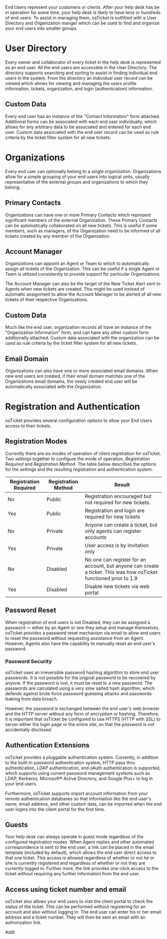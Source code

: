 End Users represent your customers or clients. After your help desk has be in operation for some time, your help desk is likely to have tens or hundreds of end users. To assist in managing them, osTicket is outfitted with a User Directory and Organization manger which can be used to find and organize your end users into smaller groups.

# User Directory

Every owner and collaborator of every ticket in the help desk is represented as an end user. All the end users are accessible in the User Directory. The directory supports searching and sorting to assist in finding individual end users in the system. From the directory an individual user record can be viewed which allows for viewing and managing the users profile information, tickets, organization, and login (authentication) information.

## Custom Data

Every end user has an instance of the "Contact Information" form attached. Additional forms can be associated with each end user individually, which allows for any arbitrary data to be associated and entered for each end user. Custom data associated with the end user record can be used as rule criteria by the ticket filter system for all new tickets.

# Organizations

Every end user can optionally belong to a single organization. Organizations allow for a simple grouping of your end users into logical units, usually representative of the external groups and organizations to which they belong.

## Primary Contacts

Organizations can have one or more Primary Contacts which represent significant members of the external Organization. These Primary Contacts can be automatically collaborated on all new tickets. This is useful if some members, such as managers, of the Organization need to be informed of all tickets created by any member of the Organization.

## Account Manager

Organizations can appoint an Agent or Team to which to automatically assign all tickets of the Organization. This can be useful if a single Agent or Team is utilized consistently to provide support for particular Organizations.

The Account Manager can also be the target of the New Ticket Alert sent to Agents when new tickets are created. This might be used instead of automatic assignment to allow the Account Manager to be alerted of all new tickets of their respective Organizations.

## Custom Data 

Much like the end user, organization records all have an instance of the "Organization Information" form, and can have any other custom form additionally attached. Custom data associated with the organization can be used as rule criteria by the ticket filter system for all new tickets.

## Email Domain

Organizations can also have one or more associated email domains. When new end users are created, if their email domain matches one of the Organizations email domains, the newly created end user will be automatically associated with the Organization.

# Registration and Authentication

osTicket provides several configuration options to allow your End Users access to their tickets.

## Registration Modes

Currently there are six modes of operation of client registration for osTicket. Two settings together to configure the mode of operation, *Registration Required* and *Registration Method*. The table below describes the options for the settings and the resulting registration and authentication system.

Registration Required  | Registration Method  | Result
-----------------------|----------------------|---------
No   | Public    | Registration encouraged but not required for new tickets.
Yes  | Public    | Registration and login are required for new tickets
No   | Private   | Anyone can create a ticket, but only agents can register accounts
Yes  | Private   | User access is by invitation only
No   | Disabled  | No one can register for an account, but anyone can create a ticket. This was how osTicket functioned prior to 1.9
Yes  | Disabled  | Disable new tickets via web portal

## Password Reset

When registration of end users is not Disabled, they can be assigned a password — either by an Agent or one they setup and manage themselves. osTicket provides a password reset mechanism via email to allow end users to reset the password without requesting assistance from an Agent. However, Agents also have the capability to manually reset an end user's password.

### Password Security

osTicket uses an irreversible password hashing algorithm to store end user passwords. It is not possible for the original password to be recovered by anyone. If the password is lost, it must be reset to a new password. The passwords are calculated using a very slow salted hash algorithm, which defends against brute force password guessing attacks and passwords leaking from data breach.

However, the password is exchanged between the end user's web browser and the HTTP server without any form of encryption or hashing. Therefore, it is important that osTicket be configured to use HTTPS (HTTP with SSL) to server either the login page or the entire site, so that the password is not accidentally disclosed.

## Authentication Extensions

osTicket provides a pluggable authentication system. Currently, in addition to the built-in password authentication system, HTTP pass thru authentication, LDAP authentication, and oAuth authentication is supported, which supports using current password management systems such as LDAP, Kerberos, Microsoft® Active Directory, and Google Plus+ to log in your end users.

Furthermore, osTicket supports import account information from your remote authentication databases so that information like the end user's name, email address, and other custom data, can be imported when the end user logins into the client portal for the first time.

## Guests

Your help desk can always operate in guest mode regardless of the configured registration modes. When Agent replies and other automated correspondence is sent to the end user, a link can be placed in the email template (included by default), which allows the end user direct access to that one ticket. This access is allowed regardless of whether or not he or she is currently registered and regardless of whether or not they are currently logged in. Further more, the link provides one-click access to the ticket without requiring any further information from the end user.

## Access using ticket number and email

osTicket also allows your end users to visit the client portal to check the status of the ticket. This can be performed without registering for an account and also without logging in. The end user can enter his or her email address and a ticket number. They will then be sent an email with an authorization link.

Addi